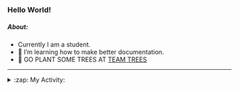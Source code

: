 ### Hello World!

##### About:
- Currently I am a student.
- 🌱 I’m learning how to make better documentation.
- 🌱 GO PLANT SOME TREES AT [TEAM TREES](https://teamtrees.org/)

---
<details>
  <summary>:zap: My Activity:</summary>
  
<!--START_SECTION:waka-->
![Code Time](http://img.shields.io/badge/Code%20Time-1%2C151%20hrs%204%20mins-blue)

**I'm a Night 🦉** 

```text
🌞 Morning                1437 commits        ██░░░░░░░░░░░░░░░░░░░░░░░   09.24 % 
🌆 Daytime                5488 commits        █████████░░░░░░░░░░░░░░░░   35.29 % 
🌃 Evening                4491 commits        ███████░░░░░░░░░░░░░░░░░░   28.88 % 
🌙 Night                  4137 commits        ███████░░░░░░░░░░░░░░░░░░   26.60 % 
```
📅 **I'm Most Productive on Wednesday** 

```text
Monday                   2334 commits        ████░░░░░░░░░░░░░░░░░░░░░   15.01 % 
Tuesday                  2038 commits        ███░░░░░░░░░░░░░░░░░░░░░░   13.10 % 
Wednesday                3579 commits        ██████░░░░░░░░░░░░░░░░░░░   23.01 % 
Thursday                 1945 commits        ███░░░░░░░░░░░░░░░░░░░░░░   12.51 % 
Friday                   1523 commits        ██░░░░░░░░░░░░░░░░░░░░░░░   09.79 % 
Saturday                 1386 commits        ██░░░░░░░░░░░░░░░░░░░░░░░   08.91 % 
Sunday                   2748 commits        ████░░░░░░░░░░░░░░░░░░░░░   17.67 % 
```


📊 **This Week I Spent My Time On** 

```text
🔥 Editors: 
VS Code                  5 hrs 47 mins       █████████████████████████   100.00 % 

🐱‍💻 Projects: 
giveth-dapps-v2          3 hrs 18 mins       ██████████████░░░░░░░░░░░   57.16 % 
praise                   2 hrs 28 mins       ███████████░░░░░░░░░░░░░░   42.84 % 
```


 Last Updated on 12/07/2023 20:11:07 UTC
<!--END_SECTION:waka-->
</details>
